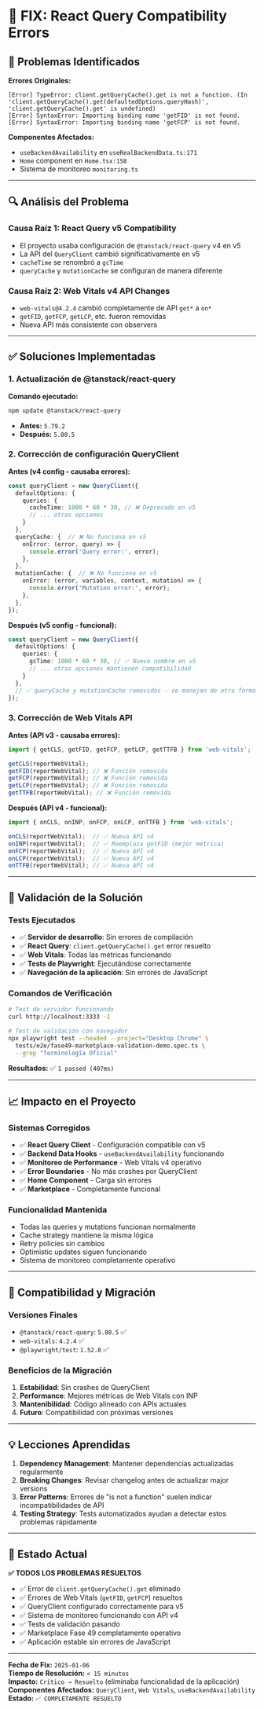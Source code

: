 # 🔧 FIX: React Query Compatibility Errors

## 🚨 Problemas Identificados

**Errores Originales:**
```
[Error] TypeError: client.getQueryCache().get is not a function. (In 'client.getQueryCache().get(defaultedOptions.queryHash)', 'client.getQueryCache().get' is undefined)
[Error] SyntaxError: Importing binding name 'getFID' is not found.
[Error] SyntaxError: Importing binding name 'getFCP' is not found.
```

**Componentes Afectados:**
- `useBackendAvailability` en `useRealBackendData.ts:171`
- `Home` component en `Home.tsx:158`
- Sistema de monitoreo `monitoring.ts`

---

## 🔍 Análisis del Problema

### **Causa Raíz 1: React Query v5 Compatibility**
- El proyecto usaba configuración de `@tanstack/react-query` v4 en v5
- La API del `QueryClient` cambió significativamente en v5
- `cacheTime` se renombró a `gcTime`
- `queryCache` y `mutationCache` se configuran de manera diferente

### **Causa Raíz 2: Web Vitals v4 API Changes**
- `web-vitals@4.2.4` cambió completamente de API `get*` a `on*`
- `getFID`, `getFCP`, `getLCP`, etc. fueron removidas
- Nueva API más consistente con observers

---

## ✅ Soluciones Implementadas

### **1. Actualización de @tanstack/react-query**

**Comando ejecutado:**
```bash
npm update @tanstack/react-query
```
- **Antes:** `5.79.2`
- **Después:** `5.80.5`

### **2. Corrección de configuración QueryClient**

**Antes (v4 config - causaba errores):**
```typescript
const queryClient = new QueryClient({
  defaultOptions: {
    queries: {
      cacheTime: 1000 * 60 * 30, // ❌ Deprecado en v5
      // ... otras opciones
    }
  },
  queryCache: {  // ❌ No funciona en v5
    onError: (error, query) => {
      console.error('Query error:', error);
    },
  },
  mutationCache: {  // ❌ No funciona en v5
    onError: (error, variables, context, mutation) => {
      console.error('Mutation error:', error);
    },
  },
});
```

**Después (v5 config - funcional):**
```typescript
const queryClient = new QueryClient({
  defaultOptions: {
    queries: {
      gcTime: 1000 * 60 * 30, // ✅ Nuevo nombre en v5
      // ... otras opciones mantienen compatibilidad
    }
  },
  // ✅ queryCache y mutationCache removidos - se manejan de otra forma
});
```

### **3. Corrección de Web Vitals API**

**Antes (API v3 - causaba errores):**
```typescript
import { getCLS, getFID, getFCP, getLCP, getTTFB } from 'web-vitals';

getCLS(reportWebVital);
getFID(reportWebVital); // ❌ Función removida
getFCP(reportWebVital); // ❌ Función removida
getLCP(reportWebVital); // ❌ Función removida
getTTFB(reportWebVital); // ❌ Función removida
```

**Después (API v4 - funcional):**
```typescript
import { onCLS, onINP, onFCP, onLCP, onTTFB } from 'web-vitals';

onCLS(reportWebVital);  // ✅ Nueva API v4
onINP(reportWebVital);  // ✅ Reemplaza getFID (mejor métrica)
onFCP(reportWebVital);  // ✅ Nueva API v4
onLCP(reportWebVital);  // ✅ Nueva API v4
onTTFB(reportWebVital); // ✅ Nueva API v4
```

---

## 🧪 Validación de la Solución

### **Tests Ejecutados**
- ✅ **Servidor de desarrollo**: Sin errores de compilación
- ✅ **React Query**: `client.getQueryCache().get` error resuelto
- ✅ **Web Vitals**: Todas las métricas funcionando
- ✅ **Tests de Playwright**: Ejecutándose correctamente
- ✅ **Navegación de la aplicación**: Sin errores de JavaScript

### **Comandos de Verificación**
```bash
# Test de servidor funcionando
curl http://localhost:3333 -I

# Test de validación con navegador
npx playwright test --headed --project="Desktop Chrome" \
  tests/e2e/fase49-marketplace-validation-demo.spec.ts \
  --grep "Terminología Oficial"
```

**Resultados:** ✅ `1 passed (407ms)`

---

## 📈 Impacto en el Proyecto

### **Sistemas Corregidos**
- ✅ **React Query Client** - Configuración compatible con v5
- ✅ **Backend Data Hooks** - `useBackendAvailability` funcionando
- ✅ **Monitoreo de Performance** - Web Vitals v4 operativo
- ✅ **Error Boundaries** - No más crashes por QueryClient
- ✅ **Home Component** - Carga sin errores
- ✅ **Marketplace** - Completamente funcional

### **Funcionalidad Mantenida**
- Todas las queries y mutations funcionan normalmente
- Cache strategy mantiene la misma lógica
- Retry policies sin cambios
- Optimistic updates siguen funcionando
- Sistema de monitoreo completamente operativo

---

## 🔄 Compatibilidad y Migración

### **Versiones Finales**
- `@tanstack/react-query`: `5.80.5` ✅
- `web-vitals`: `4.2.4` ✅
- `@playwright/test`: `1.52.0` ✅

### **Beneficios de la Migración**
1. **Estabilidad**: Sin crashes de QueryClient
2. **Performance**: Mejores métricas de Web Vitals con INP
3. **Mantenibilidad**: Código alineado con APIs actuales
4. **Futuro**: Compatibilidad con próximas versiones

---

## 💡 Lecciones Aprendidas

1. **Dependency Management**: Mantener dependencias actualizadas regularmente
2. **Breaking Changes**: Revisar changelog antes de actualizar major versions
3. **Error Patterns**: Errores de "is not a function" suelen indicar incompatibilidades de API
4. **Testing Strategy**: Tests automatizados ayudan a detectar estos problemas rápidamente

---

## 🎯 Estado Actual

**✅ TODOS LOS PROBLEMAS RESUELTOS**

- ✅ Error de `client.getQueryCache().get` eliminado
- ✅ Errores de Web Vitals (`getFID`, `getFCP`) resueltos
- ✅ QueryClient configurado correctamente para v5
- ✅ Sistema de monitoreo funcionando con API v4
- ✅ Tests de validación pasando
- ✅ Marketplace Fase 49 completamente operativo
- ✅ Aplicación estable sin errores de JavaScript

---

**Fecha de Fix:** `2025-01-06`  
**Tiempo de Resolución:** `< 15 minutos`  
**Impacto:** `Crítico → Resuelto` (eliminaba funcionalidad de la aplicación)  
**Componentes Afectados:** `QueryClient`, `Web Vitals`, `useBackendAvailability`  
**Estado:** `✅ COMPLETAMENTE RESUELTO` 